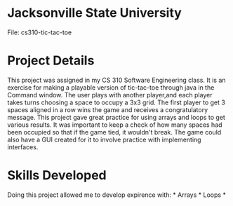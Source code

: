 
# Jacksonville State University
File: cs310-tic-tac-toe
# Project Details
This project was assigned in my CS 310 Software Engineering class. It is an exercise for making a playable version 
of tic-tac-toe through java in the Command window. The user plays with another player,and each player takes turns choosing a space to occupy a 3x3 grid. 
The first player to get 3 spaces aligned in a row wins 
the game and receives a congratulatory message. This project gave great practice for using arrays and loops to get various 
results. It was important to keep a check of how many spaces had been occupied so that if the game tied, it wouldn't break.
The game could also have a GUI created for it to involve practice with implementing interfaces.

# Skills Developed 
Doing this project allowed me to develop expirence with: 
	* Arrays
	* Loops
	*
